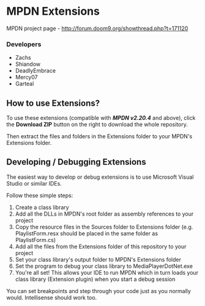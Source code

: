 MPDN Extensions
===============

MPDN project page - http://forum.doom9.org/showthread.php?t=171120

<H3>Developers</H3>
<ul>
<li>Zachs</li>
<li>Shiandow</li>
<li>DeadlyEmbrace</li>
<li>Mercy07</li>
<li>Garteal</li>
</ul>


How to use Extensions?
----------------------

To use these extensions (compatible with ***MPDN v2.20.4*** and above), click the **Download ZIP** button on the right to download the whole repository.

Then extract the files and folders in the Extensions folder to your MPDN's Extensions folder.


Developing / Debugging Extensions
---------------------------------

The easiest way to develop or debug extensions is to use Microsoft Visual Studio or similar IDEs.

Follow these simple steps:
<ol>
<li>Create a class library</li>
<li>Add all the DLLs in MPDN's root folder as assembly references to your project</li>
<li>Copy the resource files in the Sources folder to Extensions folder (e.g. PlaylistForm.resx should be placed in the same folder as PlaylistForm.cs)</li>
<li>Add all the files from the Extensions folder of this repository to your project</li>
<li>Set your class library's output folder to MPDN's Extensions folder</li>
<li>Set the program to debug your class library to MediaPlayerDotNet.exe</li>
<li>You're all set! This allows your IDE to run MPDN which in turn loads your class library (Extension plugin) when you start a debug session</li>
</ol>

You can set breakpoints and step through your code just as you normally would. Intellisense should work too.